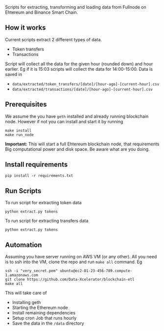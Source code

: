 Scripts for extracting, transforming and loading data from Fullnode on Ehtereum and Binance Smart Chain.

## How it works

Current scripts extract 2 different types of data.

* Token transfers
* Transactions

Script will collect all the data for the given hour (rounded down) and hour earlier.
Eg if it is 15:03 scripts will collect the data for 14:00-15:00. Data is saved in

* `data/extracted/token_transfers/[date]/[hour-ago]-[current-hour].csv`
* `data/extracted/transactions/[date]/[hour-ago]-[current-hour].csv`

## Prerequisites

We assume the you have `geth` installed and already running blockchain node.
However if not you can install and start it by running

```
make install
make run_node
```

**Important:** This will start a full Ehtereum blockchain node, that requirements
Big computational power and disk space. Be aware what are you doing.

## Install requirements

```
pip install -r requirements.txt
```

## Run Scripts

To run script for extracting token data

```
python extract.py tokens
```

To run script for extracting transfers data

```
python extract.py tokens
```

## Automation

Assuming you have server running on AWS VM (or any other). All you need is to
ssh into the VM, clone the repo and run `make all` command. Eg

```
ssh -i "very_secret.pem" ubuntu@ec2-01-23-456-789.compute-1.amazonaws.com
git clone https://github.com/Data-Xcelerator/blockchain-etl
make all
```

This will take care of

* Installing geth
* Starting the Ethereum node
* Install remaining dependencies
* Setup cron Job that runs hourly
* Save the data in the `/data` directory
